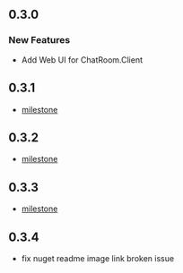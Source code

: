 ## 0.3.0
### New Features
- Add Web UI for ChatRoom.Client

## 0.3.1
- [milestone](https://github.com/LittleLittleCloud/Agent-ChatRoom/milestone/2?closed=1)

## 0.3.2
- [milestone](https://github.com/LittleLittleCloud/Agent-ChatRoom/milestone/3)

## 0.3.3
- [milestone](https://github.com/LittleLittleCloud/Agent-ChatRoom/milestone/4)

## 0.3.4
- fix nuget readme image link broken issue